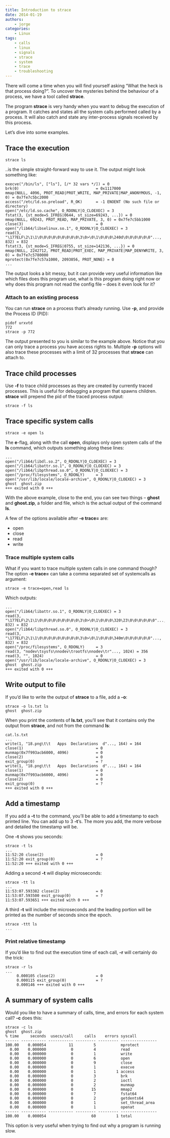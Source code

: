 ```yaml
---
title: Introduction to strace
date: 2014-01-19
authors:
    - jorge
categories:
    - Linux
tags:
    - calls
    - linux
    - signals
    - strace
    - system
    - trace
    - troubleshooting
---
```

There will come a time when you will find yourself asking “What the heck is that process doing?”. To uncover the mysteries behind the behaviour of a process, we have a tool called **strace**.

The program **strace** is very handy when you want to debug the execution of a program. It catches and states all the system calls performed called by a process. It will also catch and state any inter-process signals received by this process.

Let’s dive into some examples.

Trace the execution
-------------------

```
strace ls
```

..is the simple straight-forward way to use it. The output might look something like:

```
execve("/bin/ls", ["ls"], [/* 32 vars */]) = 0
brk(0)                                  = 0x1117000
mmap(NULL, 4096, PROT_READ|PROT_WRITE, MAP_PRIVATE|MAP_ANONYMOUS, -1, 0) = 0x7fe7c5bc2000
access("/etc/ld.so.preload", R_OK)      = -1 ENOENT (No such file or directory)
open("/etc/ld.so.cache", O_RDONLY|O_CLOEXEC) = 3
fstat(3, {st_mode=S_IFREG|0644, st_size=69243, ...}) = 0
mmap(NULL, 69243, PROT_READ, MAP_PRIVATE, 3, 0) = 0x7fe7c5bb1000
close(3)                                = 0
open("/lib64/libselinux.so.1", O_RDONLY|O_CLOEXEC) = 3
read(3, "\177ELF\2\1\1\0\0\0\0\0\0\0\0\0\3\0>\0\1\0\0\0\240d\0\0\0\0\0\0"..., 832) = 832
fstat(3, {st_mode=S_IFREG|0755, st_size=142136, ...}) = 0
mmap(NULL, 2242712, PROT_READ|PROT_EXEC, MAP_PRIVATE|MAP_DENYWRITE, 3, 0) = 0x7fe7c5780000
mprotect(0x7fe7c57a1000, 2093056, PROT_NONE) = 0
...
```

The output looks a bit messy, but it can provide very useful information like which files does this program use, what is this program doing right now or why does this program not read the config file – does it even look for it?

### Attach to an existing process

You can run **strace** on a process that’s already running. Use **-p**, and provide the Process ID (PID):

```
pidof urxvtd
772
strace -p 772
```

The output presented to you is similar to the example above. Notice that you can only trace a process you have access rights to. Multiple **-p** options will also trace these processes with a limit of 32 processes that **strace** can attach to.

Trace child processes
---------------------

Use **-f** to trace child processes as they are created by currently traced processes. This is useful for debugging a program that spawns children. **strace** will prepend the pid of the traced process output:

```
strace -f ls
```

Trace specific system calls
---------------------------

```
strace -e open ls
```

The **e**-flag, along with the call **open**, displays only open system calls of the **ls** command, which outputs something along these lines:

```
...
open("/lib64/libdl.so.2", O_RDONLY|O_CLOEXEC) = 3
open("/lib64/libattr.so.1", O_RDONLY|O_CLOEXEC) = 3
open("/lib64/libpthread.so.0", O_RDONLY|O_CLOEXEC) = 3
open("/proc/filesystems", O_RDONLY)     = 3
open("/usr/lib/locale/locale-archive", O_RDONLY|O_CLOEXEC) = 3
ghost  ghost.zip
+++ exited with 0 +++
```

With the above example, close to the end, you can see two things – **ghost** and **ghost.zip**, a folder and file, which is the actual output of the command **ls**.

A few of the options available after **-e trace=** are:

- open
- close
- read
- write

### Trace multiple system calls

What if you want to trace multiple system calls in one command though? The option **-e trace=** can take a comma separated set of systemcalls as argument:

```
strace -e trace=open,read ls
```

Which outputs:

```
...
open("/lib64/libattr.so.1", O_RDONLY|O_CLOEXEC) = 3
read(3, "\177ELF\2\1\1\0\0\0\0\0\0\0\0\0\3\0>\0\1\0\0\0\320\23\0\0\0\0\0\0"..., 832) = 832
open("/lib64/libpthread.so.0", O_RDONLY|O_CLOEXEC) = 3
read(3, "\177ELF\2\1\1\0\0\0\0\0\0\0\0\0\3\0>\0\1\0\0\0\340m\0\0\0\0\0\0"..., 832) = 832
open("/proc/filesystems", O_RDONLY)     = 3
read(3, "nodev\tsysfs\nnodev\trootfs\nnodev\tr"..., 1024) = 356
read(3, "", 1024)                       = 0
open("/usr/lib/locale/locale-archive", O_RDONLY|O_CLOEXEC) = 3
ghost  ghost.zip
+++ exited with 0 +++
```

Write output to file
--------------------

If you’d like to write the output of **strace** to a file, add a **-o**:

```
strace -o ls.txt ls
ghost  ghost.zip
```

When you print the contents of **ls.txt**, you’ll see that it contains only the output from **strace**, and not from the command **ls**:

```
cat.ls.txt
...
write(1, "18.png\t\t   Apps  Declarations  d"..., 164) = 164
close(1)                                = 0
munmap(0x7f993acb6000, 4096)            = 0
close(2)                                = 0
exit_group(0)                           = ?
write(1, "18.png\t\t   Apps  Declarations  d"..., 164) = 164
close(1)                                = 0
munmap(0x7f993acb6000, 4096)            = 0
close(2)                                = 0
exit_group(0)                           = ?
+++ exited with 0 +++
```

Add a timestamp
---------------

If you add a **-t** to the command, you’ll be able to add a timestamp to each printed line. You can add up to 3 **-t**‘s. The more you add, the more verbose and detailed the timestamp will be.

One **-t** shows you seconds:

```
strace -t ls
...
11:52:20 close(2)                       = 0
11:52:20 exit_group(0)                  = ?
11:52:20 +++ exited with 0 +++
```

Adding a second **-t** will display microseconds:

```
strace -tt ls
...
11:53:07.593382 close(2)                = 0
11:53:07.593500 exit_group(0)           = ?
11:53:07.593651 +++ exited with 0 +++
```

A third **-t** will include the microseconds and the leading portion will be printed as the number of seconds since the epoch.

```
strace -ttt ls
...
```

### Print relative timestamp

If you’d like to find out the execution time of each call, **-r** will certainly do the trick:

```
strace -r ls
...
     0.000105 close(2)                  = 0
     0.000115 exit_group(0)             = ?
     0.000146 +++ exited with 0 +++
```

A summary of system calls
-------------------------

Would you like to have a summary of calls, time, and errors for each system call? **-c** does this:

```
strace -c ls
ghost  ghost.zip
% time     seconds  usecs/call     calls    errors syscall
------ ----------- ----------- --------- --------- ----------------
100.00    0.000054          11         5           mprotect
  0.00    0.000000           0         4           read
  0.00    0.000000           0         1           write
  0.00    0.000000           0         6           open
  0.00    0.000000           0         9           close
  0.00    0.000000           0         1           execve
  0.00    0.000000           0         1         1 access
  0.00    0.000000           0         3           brk
  0.00    0.000000           0         2           ioctl
  0.00    0.000000           0         2           munmap
  0.00    0.000000           0        15           mmap2
  0.00    0.000000           0         7           fstat64
  0.00    0.000000           0         2           getdents64
  0.00    0.000000           0         1           set_thread_area
  0.00    0.000000           0         1           openat
------ ----------- ----------- --------- --------- ----------------
100.00    0.000054                    60         1 total
```

This option is very useful when trying to find out why a program is running slow.
